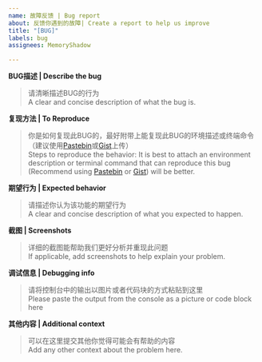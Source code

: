```yaml
---
name: 故障反馈 | Bug report
about: 反馈你遇到的故障| Create a report to help us improve
title: "[BUG]"
labels: bug
assignees: MemoryShadow

---
```


**BUG描述 | Describe the bug**
> 请清晰描述BUG的行为  
> A clear and concise description of what the bug is.

**复现方法 | To Reproduce**
> 你是如何复现此BUG的，最好附带上能复现此BUG的环境描述或终端命令（建议使用[Pastebin](https://paste.ubuntu.com)或[Gist](https://gist.github.com)上传）  
> Steps to reproduce the behavior: It is best to attach an environment description or terminal command that can reproduce this bug (Recommend using [Pastebin](https://paste.ubuntu.com) or [Gist](https://gist.github.com)) will be better.

**期望行为 | Expected behavior**
> 请描述你认为该功能的期望行为  
> A clear and concise description of what you expected to happen.

**截图 | Screenshots**
> 详细的截图能帮助我们更好分析并重现此问题  
> If applicable, add screenshots to help explain your problem.

**调试信息 | Debugging info**
> 请将控制台中的输出以图片或者代码块的方式粘贴到这里  
> Please paste the output from the console as a picture or code block here

**其他内容 | Additional context**
> 可以在这里提交其他你觉得可能会有帮助的内容  
> Add any other context about the problem here.

